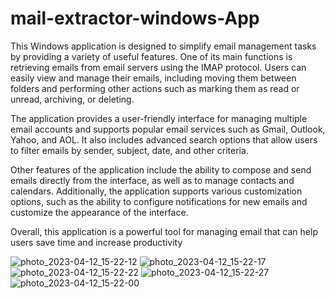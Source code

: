 # mail-extractor-windows-App

This Windows application is designed to simplify email management tasks by providing a variety of useful features. One of its main functions is retrieving emails from email servers using the IMAP protocol. Users can easily view and manage their emails, including moving them between folders and performing other actions such as marking them as read or unread, archiving, or deleting.

The application provides a user-friendly interface for managing multiple email accounts and supports popular email services such as Gmail, Outlook, Yahoo, and AOL. It also includes advanced search options that allow users to filter emails by sender, subject, date, and other criteria.

Other features of the application include the ability to compose and send emails directly from the interface, as well as to manage contacts and calendars. Additionally, the application supports various customization options, such as the ability to configure notifications for new emails and customize the appearance of the interface.

Overall, this application is a powerful tool for managing email that can help users save time and increase productivity


![photo_2023-04-12_15-22-12](https://user-images.githubusercontent.com/10164616/231504890-8561ad6c-0b20-4abb-8b82-ff1b366aa2bd.jpg)
![photo_2023-04-12_15-22-17](https://user-images.githubusercontent.com/10164616/231504897-f144435f-cec8-440c-bc79-fbe8263ce64b.jpg)
![photo_2023-04-12_15-22-22](https://user-images.githubusercontent.com/10164616/231504901-401376a1-18fd-4c63-928e-4b57a69609ad.jpg)
![photo_2023-04-12_15-22-27](https://user-images.githubusercontent.com/10164616/231504903-912cf47f-6920-4ff9-b5fe-3401533dac44.jpg)
![photo_2023-04-12_15-22-00](https://user-images.githubusercontent.com/10164616/231504904-fb9e62bf-7944-4f76-86c5-5667ded8c97d.jpg)
